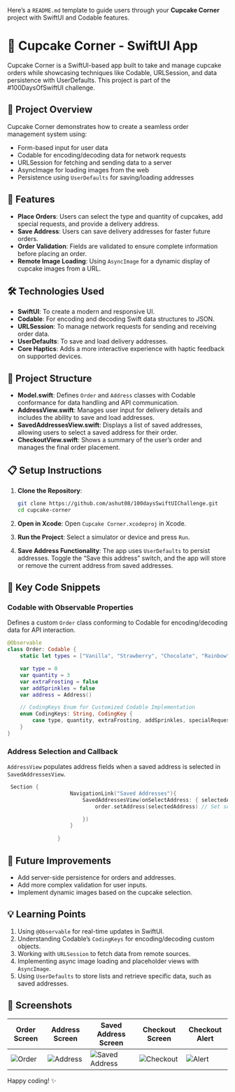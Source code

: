 Here’s a `README.md` template to guide users through your **Cupcake Corner** project with SwiftUI and Codable features.


# 🍰 Cupcake Corner - SwiftUI App

Cupcake Corner is a SwiftUI-based app built to take and manage cupcake orders while showcasing techniques like Codable, URLSession, and data persistence with UserDefaults. This project is part of the #100DaysOfSwiftUI challenge.

## 📱 Project Overview

Cupcake Corner demonstrates how to create a seamless order management system using:
- Form-based input for user data
- Codable for encoding/decoding data for network requests
- URLSession for fetching and sending data to a server
- AsyncImage for loading images from the web
- Persistence using `UserDefaults` for saving/loading addresses

## 🎨 Features

- **Place Orders**: Users can select the type and quantity of cupcakes, add special requests, and provide a delivery address.
- **Save Address**: Users can save delivery addresses for faster future orders.
- **Order Validation**: Fields are validated to ensure complete information before placing an order.
- **Remote Image Loading**: Using `AsyncImage` for a dynamic display of cupcake images from a URL.

## 🛠 Technologies Used

- **SwiftUI**: To create a modern and responsive UI.
- **Codable**: For encoding and decoding Swift data structures to JSON.
- **URLSession**: To manage network requests for sending and receiving order data.
- **UserDefaults**: To save and load delivery addresses.
- **Core Haptics**: Adds a more interactive experience with haptic feedback on supported devices.

## 📂 Project Structure

- **Model.swift**: Defines `Order` and `Address` classes with Codable conformance for data handling and API communication.
- **AddressView.swift**: Manages user input for delivery details and includes the ability to save and load addresses.
- **SavedAddressesView.swift**: Displays a list of saved addresses, allowing users to select a saved address for their order.
- **CheckoutView.swift**: Shows a summary of the user’s order and manages the final order placement.

## 📋 Setup Instructions

1. **Clone the Repository**:  
   ```bash
   git clone https://github.com/ashut08/100daysSwiftUIChallenge.git
   cd cupcake-corner
   ```

2. **Open in Xcode**: Open `Cupcake Corner.xcodeproj` in Xcode.

3. **Run the Project**: Select a simulator or device and press `Run`.

4. **Save Address Functionality**: The app uses `UserDefaults` to persist addresses. Toggle the “Save this address” switch, and the app will store or remove the current address from saved addresses.

## 🧩 Key Code Snippets

### Codable with Observable Properties
Defines a custom `Order` class conforming to Codable for encoding/decoding data for API interaction.
```swift
@Observable
class Order: Codable {
    static let types = ["Vanilla", "Strawberry", "Chocolate", "Rainbow"]

    var type = 0
    var quantity = 3
    var extraFrosting = false
    var addSprinkles = false
    var address = Address()

    // CodingKeys Enum for Customized Codable Implementation
    enum CodingKeys: String, CodingKey {
        case type, quantity, extraFrosting, addSprinkles, specialRequestEnabled, address
    }
}
```

### Address Selection and Callback
`AddressView` populates address fields when a saved address is selected in `SavedAddressesView`.
```swift
 Section {
                    NavigationLink("Saved Addresses"){
                        SavedAddressesView(onSelectAddress: { selectedAddress in
                            order.setAddress(selectedAddress) // Set selected address directly

                        })
                    }
                    
                }
```

## 🚀 Future Improvements

- Add server-side persistence for orders and addresses.
- Add more complex validation for user inputs.
- Implement dynamic images based on the cupcake selection.

## 💡 Learning Points

1. Using `@Observable` for real-time updates in SwiftUI.
2. Understanding Codable’s `CodingKeys` for encoding/decoding custom objects.
3. Working with `URLSession` to fetch data from remote sources.
4. Implementing async image loading and placeholder views with `AsyncImage`.
5. Using `UserDefaults` to store lists and retrieve specific data, such as saved addresses.

## 📸 Screenshots

| Order Screen       | Address Screen     | Saved Address Screen | Checkout Screen   | Checkout Alert   |
|--------------------|--------------------|-----------------------|-------------------|------------------|
| ![Order](screenshots/order.png) | ![Address](screenshots/address.png) | ![Saved Address](screenshots/saved_address.png) | ![Checkout](screenshots/checkout.png) | ![Alert](screenshots/checkout_alert.png) |




Happy coding! ✨
```

